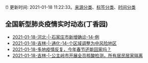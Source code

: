 :alarm_clock: 更新时间: 2021-01-18 11:22:33。[来源分类](../README.md)、[标签分类](../TAGS.md)、[时间分类](../TIMELINE.md)

## 全国新型肺炎疫情实时动态(丁香园)




- [2021-01-18-河北-|-石家庄市新增确诊-14-例](https://weibo.com/sjzrbdaily?profile_ftype=1&is_all=1#_0) 
- [2021-01-18-吉林-|-通化-14-个区域调整为中风险地区](http://app.cctv.com/special/cportal/detail/arti/index.html?id=Artib5QKXvLnhONpzAbZzIW3210118&isfromapp=1) 
- [2021-01-18-多地疫情反复，今年春节还能回家吗？]() 
- [2021-01-18-吉林-|-公主岭市开展全员核酸检测，所有居民居家隔离](http://app.cctv.com/special/cportal/detail/arti/index.html?id=Artiv6D8X0Mi55sKRPRQgvaO210118&isfromapp=1) 